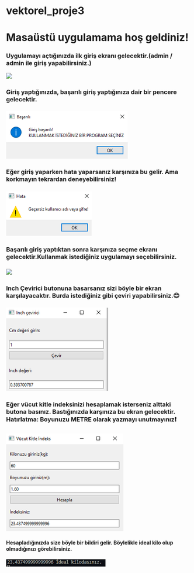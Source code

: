 # vektorel_proje3
<h1>Masaüstü uygulamama hoş geldiniz!</h1>
<h3>Uygulamayı açtığınızda ilk giriş ekranı gelecektir.(admin / admin ile giriş yapabilirsiniz.)</h3>
<img src = "proje3_resimler/loginekranı.png">
<p><p>


<h3>Giriş yaptığınızda, başarılı giriş yaptığınıza dair bir pencere gelecektir.<h3>
<img src = "proje3_resimler/başarılı.PNG">
<p><p>

<h3>Eğer giriş yaparken hata yaparsanız karşınıza bu gelir. Ama korkmayın tekrardan deneyebilirsiniz!<h3>
<img src = "proje3_resimler/hata.PNG">
<p></p>


<h3>Başarılı giriş yaptıktan sonra karşınıza seçme ekranı gelecektir.Kullanmak istediğiniz uygulamayı seçebilirsiniz.<h3>
<img src = "proje3_resimler/uygulamaseçme.PNG">
<p><p>


<h3>Inch Çevirici butonuna basarsanız sizi böyle bir ekran karşılayacaktır. Burda istediğiniz gibi çeviri yapabilirsiniz.😊 <h3>
<img src = "proje3_resimler/inchcevirme.PNG">
<p><p>


<h3>Eğer vücut kitle indeksinizi hesaplamak isterseniz alttaki butona basınız. Bastığınızda karşınıza bu ekran gelecektir. Hatırlatma: Boyunuzu METRE olarak yazmayı unutmayınız❗<h3>
<img src = "proje3_resimler/indeks.PNG">

<h4>Hesapladığınızda size böyle bir bildiri gelir. Böylelikle ideal kilo olup olmadığınızı görebilirsiniz.<h4>
<img src = "proje3_resimler/bildiri.PNG">
<p><p>
